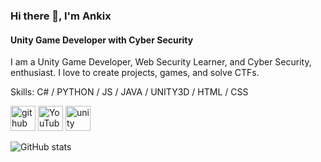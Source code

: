 ### Hi there 👋, I'm Ankix
#### Unity Game Developer with Cyber Security
I am a Unity Game Developer, Web Security Learner, and Cyber Security, enthusiast. I love to create projects, games, and solve CTFs.


Skills: C# / PYTHON / JS / JAVA / UNITY3D / HTML / CSS
 
[<img src='https://cdn.jsdelivr.net/npm/simple-icons@3.0.1/icons/github.svg' alt='github' height='40'>](https://github.com/ankix86)  [<img src='https://cdn.jsdelivr.net/npm/simple-icons@3.0.1/icons/youtube.svg' alt='YouTube' height='40'>](https://www.youtube.com/channel/https://www.youtube.com/)  [<img src='https://cdn.jsdelivr.net/npm/simple-icons@3.0.1/icons/unity.svg' alt='unity' height='40'>](https://ray-casting.itch.io/)  

![GitHub stats](https://github-readme-stats.vercel.app/api?username=ankix86&show_icons=true)  

